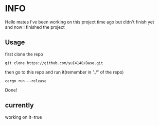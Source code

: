 # INFO
Hello mates I've been working on this project time ago
but didn't finish yet and now I finished the project
## Usage
first clone the repo

```
git clone https://github.com/yuI4140/Base.git
```

then go to this repo and run it(remember in "./" of the repo) 

```
cargo run --release
```
Done!
## currently
working on it=true
